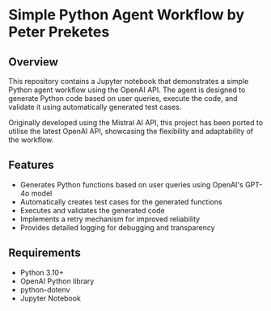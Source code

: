 # Simple Python Agent Workflow by Peter Preketes 

## Overview

This repository contains a Jupyter notebook that demonstrates a simple Python agent workflow using the OpenAI API. The agent is designed to generate Python code based on user queries, execute the code, and validate it using automatically generated test cases.

Originally developed using the Mistral AI API, this project has been ported to utilise the latest OpenAI API, showcasing the flexibility and adaptability of the workflow.

## Features

- Generates Python functions based on user queries using OpenAI's GPT-4o model
- Automatically creates test cases for the generated functions
- Executes and validates the generated code
- Implements a retry mechanism for improved reliability
- Provides detailed logging for debugging and transparency

## Requirements

- Python 3.10+
- OpenAI Python library
- python-dotenv
- Jupyter Notebook
